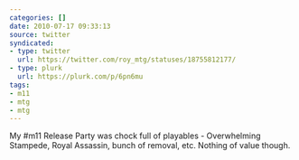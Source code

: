 ```yaml
---
categories: []
date: 2010-07-17 09:33:13
source: twitter
syndicated:
- type: twitter
  url: https://twitter.com/roy_mtg/statuses/18755812177/
- type: plurk
  url: https://plurk.com/p/6pn6mu
tags:
- m11
- mtg
- mtg
---
```


My #m11 Release Party was chock full of playables - Overwhelming Stampede, Royal Assassin, bunch of removal, etc. Nothing of value though.